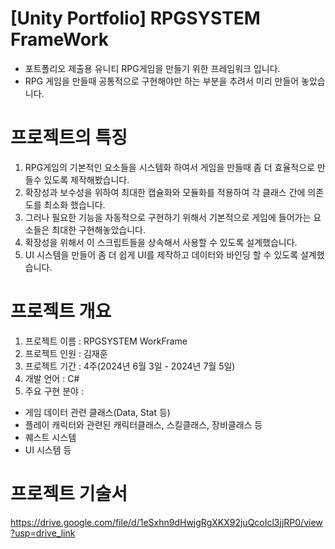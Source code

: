 # [Unity Portfolio] RPGSYSTEM FrameWork
- 포트폴리오 제출용 유니티 RPG게임을 만들기 위한 프레임워크 입니다.
- RPG 게임을 만들때 공통적으로 구현해야만 하는 부분을 추려서 미리 만들어 놓았습니다.

# 프로젝트의 특징
1. RPG게임의 기본적인 요소들을 시스템화 하여서 게임을 만들때 좀 더 효율적으로 만들수 있도록 제작해봤습니다.
2. 확장성과 보수성을 위하여 최대한 캡슐화와 모듈화를 적용하여 각 클래스 간에 의존도를 최소화 했습니다.
3. 그러나 필요한 기능을 자동적으로 구현하기 위해서 기본적으로 게임에 들어가는 요소들은 최대한 구현해놓았습니다.
4. 확장성을 위해서 이 스크립트들을 상속해서 사용할 수 있도록 설계했습니다.
5. UI 시스템을 만들어 좀 더 쉽게 UI를 제작하고 데이터와 바인딩 할 수 있도록 설계했습니다.


# 프로젝트 개요
1. 프로젝트 이름 : RPGSYSTEM WorkFrame
2. 프로젝트 인원 : 김재훈
3.  프로젝트 기간 : 4주(2024년 6월 3일 - 2024년 7월 5일)
4.  개발 언어 : C#
5.   주요 구현 분야 :
- 게임 데이터 관련 클래스(Data, Stat 등)
- 플레이 캐릭터와 관련된 캐릭터클래스, 스킬클래스, 장비클래스 등
- 퀘스트 시스템
- UI 시스템 등

# 프로젝트 기술서
https://drive.google.com/file/d/1eSxhn9dHwjgRgXKX92juQcoIcl3jjRP0/view?usp=drive_link
